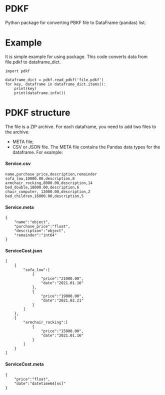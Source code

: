 # PDKF
Python package for converting PBKF file to DataFrame (pandas) list.
# Example
It is simple example for using package. This code converts data from file.pdkf to dataframe_dict.
```
import pdkf

dataframe_dict = pdkf.read_pdkf('file.pdkf')
for key, dataframe in dataframe_dict.items():
    print(key)
    print(dataframe.info())
```
# PDKF structure
The file is a ZIP archive. For each dataframe, you need to add two files to the archive: 
* META file;
* CSV or JSON file.
The META file contains the Pandas data types for the dataframe. For example:
#### Service.csv
```
name,purchase_price,description,remainder
sofa_low,10000.00,description,8
armchair_rocking,8000.00,description,14
bed_double,18000.00,description,6
chair_computer, 12000.00,description,2
bed_children,16000.00,description,5
```
#### Service.meta
```
{
    "name":"object",
    "purchase_price":"float",
    "description":"object",
    "remainder":"int64"
}
```
#### ServiceCost.json
```
[
    {
        "sofa_low":[
            {
                "price":"21000.00",
                "date":"2021.01.16"
            },
            {
                "price":"19000.00",
                "date":"2021.02.21"
            }
        ]
    },
    {
        "armchair_rocking":[
            {
                "price":"15000.00",
                "date":"2021.01.16"
            }
        ]
    }
]
```
#### ServiceCost.meta
```
{
    "price":"float",
    "date":"datetime64[ns]"
}
```
